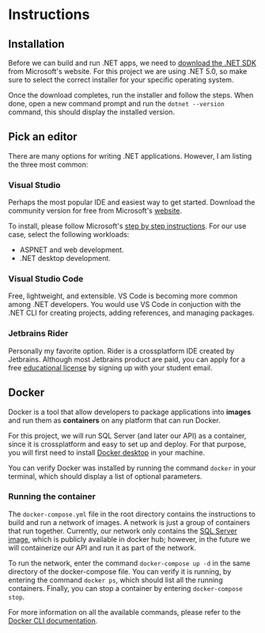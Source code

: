 # Instructions

## Installation

Before we can build and run .NET apps, we need to 
[download the .NET SDK](https://dotnet.microsoft.com/download) from Microsoft's 
website. For this project we are using .NET 5.0, so make sure to select the 
correct installer for your specific operating system. 

Once the download completes, run the installer and follow the steps. 
When done, open a new command prompt and run the `dotnet --version` command, 
this should display the installed version.

## Pick an editor

There are many options for writing .NET applications. However, I am listing the 
three most common:

### Visual Studio

Perhaps the most popular IDE and easiest way to get started. Download the 
community version for free from Microsoft's [website](https://visualstudio.microsoft.com/). 

To install, please follow Microsoft's [step by step instructions](https://docs.microsoft.com/en-us/visualstudio/install/install-visual-studio?view=vs-2019). 
For our use case, select the following workloads: 
- ASPNET and web development.
- .NET desktop development.

### Visual Studio Code

Free, lightweight, and extensible. VS Code is becoming more common among .NET 
developers. You would use VS Code in conjuction with the .NET CLI for creating 
projects, adding references, and managing packages. 

### Jetbrains Rider

Personally my favorite option. Rider is a crossplatform IDE created by Jetbrains. 
Although most Jetbrains product are paid, you can apply for a free 
[educational license](https://www.jetbrains.com/community/education/#students) 
by signing up with your student email.

## Docker

Docker is a tool that allow developers to package applications into **images** 
and run them as **containers** on any platform that can run Docker. 

For this project, we will run SQL Server (and later our API) as a container, 
since it is crossplatform and easy to set up and deploy. For that purpose, you 
will first need to install [Docker desktop](https://docs.docker.com/get-docker/) 
in your machine.

You can verify Docker was installed by running the command `docker` in your 
terminal, which should display a list of optional parameters.

### Running the container

The `docker-compose.yml` file in the root directory contains the instructions 
to build and run a network of images. A network is just a group of containers 
that run together. Currently, our network only contains the 
[SQL Server image](https://hub.docker.com/_/microsoft-mssql-server), which is 
publicly available in docker hub; however, in the future we will containerize 
our API and run it as part of the network.

To run the network, enter the command `docker-compose up -d` in the same 
directory of the docker-compose file. You can verify it is running, by entering 
the command `docker ps`, which should list all the running containers. Finally, 
you can stop a container by entering `docker-compose stop`.

For more information on all the available commands, please refer to the 
[Docker CLI documentation](https://docs.docker.com/engine/reference/commandline/cli/).